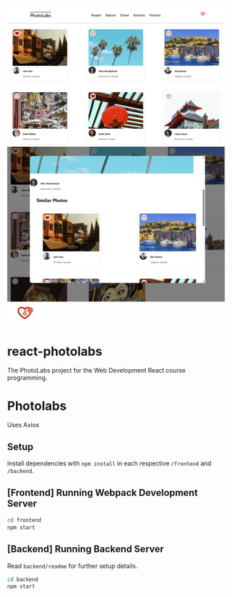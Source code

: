 !['main page'](https://github.com/jon-jh/sharing-photo/blob/main/docs/overview.png)
!['similar photos in modal'](https://github.com/jon-jh/sharing-photo/blob/main/docs/related-photos.png)
!['notification and counter'](https://github.com/jon-jh/sharing-photo/blob/main/docs/like-counter.png)

# react-photolabs
The PhotoLabs project for the Web Development React course programming.
# Photolabs
Uses Axios

## Setup
Install dependencies with `npm install` in each respective `/frontend` and `/backend`.

## [Frontend] Running Webpack Development Server
```sh
cd frontend
npm start
```

## [Backend] Running Backend Server
Read `backend/readme` for further setup details.
```sh
cd backend
npm start
```
